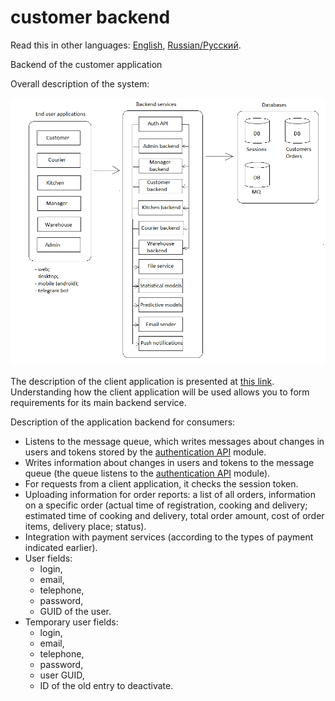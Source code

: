 # customer backend 

Read this in other languages: [English](customerbackend.md), [Russian/Русский](customerbackend.ru.md). 

Backend of the customer application 

Overall description of the system: 

![system_overall](../img/system_overall.png)

The description of the client application is presented at [this link](../frontend/customerclient.md).
Understanding how the client application will be used allows you to form requirements for its main backend service.

Description of the application backend for consumers:
- Listens to the message queue, which writes messages about changes in users and tokens stored by the [authentication API](authapi.md) module.
- Writes information about changes in users and tokens to the message queue (the queue listens to the [authentication API](authapi.md) module).
- For requests from a client application, it checks the session token.
- Uploading information for order reports: a list of all orders, information on a specific order (actual time of registration, cooking and delivery; estimated time of cooking and delivery, total order amount, cost of order items, delivery place; status).
- Integration with payment services (according to the types of payment indicated earlier).
- User fields:
    - login,
    - email,
    - telephone,
    - password,
    - GUID of the user.
- Temporary user fields:
    - login,
    - email,
    - telephone,
    - password,
    - user GUID,
    - ID of the old entry to deactivate.